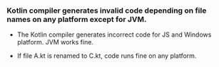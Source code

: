 ### Kotlin compiler generates invalid code depending on file names on any platform except for JVM.

- The Kotlin compiler generates incorrect code for JS and Windows platform. JVM works fine.

- If file A.kt is renamed to C.kt, code runs fine on any platform.
